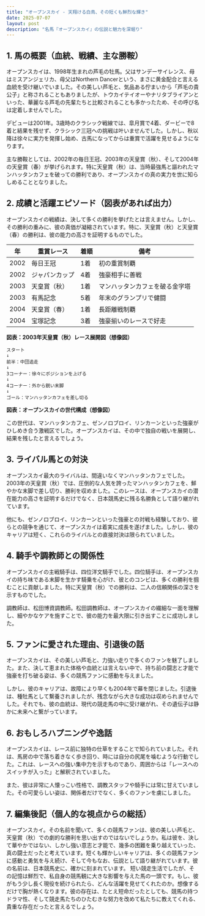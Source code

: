 ```yaml
---
title: "オープンスカイ - 天翔ける白鳥、その短くも鮮烈な輝き"
date: 2025-07-07
layout: post
description: "名馬『オープンスカイ』の伝説と魅力を深堀り"
---
```


## 1. 馬の概要（血統、戦績、主な勝鞍）

オープンスカイは、1998年生まれの芦毛の牡馬。父はサンデーサイレンス、母はミスアンジェリカ、母父はNorthern Dancerという、まさに黄金配合と言える血統を受け継いでいました。その美しい芦毛と、気品ある佇まいから「芦毛の貴公子」と称されることもありましたが、トウカイテイオーやナリタブライアンといった、華麗なる芦毛の先輩たちと比較されることも多かったため、その呼び名は定着しませんでした。

デビューは2001年。3歳時のクラシック戦線では、皐月賞で4着、ダービーで8着と結果を残せず、クラシック三冠への挑戦は叶いませんでした。しかし、秋以降は徐々に実力を発揮し始め、古馬になってからは重賞で活躍を見せるようになります。

主な勝鞍としては、2002年の毎日王冠、2003年の天皇賞（秋）、そして2004年の天皇賞（春）が挙げられます。特に天皇賞（秋）は、当時最強馬と謳われたマンハッタンカフェを破っての勝利であり、オープンスカイの真の実力を世に知らしめることとなりました。


## 2. 成績と活躍エピソード（図表があれば出力）

オープンスカイの戦績は、決して多くの勝利を挙げたとは言えません。しかし、その勝利の重みに、彼の真価が凝縮されています。特に、天皇賞（秋）と天皇賞（春）の勝利は、彼の能力の高さを証明するものでした。

| 年 | 重賞レース | 着順 | 備考 |
|---|---|---|---|
| 2002 | 毎日王冠 | 1着 | 初の重賞制覇 |
| 2002 | ジャパンカップ | 4着 | 強豪相手に善戦 |
| 2003 | 天皇賞（秋） | 1着 | マンハッタンカフェを破る金字塔 |
| 2003 | 有馬記念 | 5着 | 年末のグランプリで健闘 |
| 2004 | 天皇賞（春） | 1着 | 長距離戦制覇 |
| 2004 | 宝塚記念 | 3着 | 強豪揃いのレースで好走 |


**図表：2003年天皇賞（秋）レース展開図（想像図）**

```
スタート
↓
前半：中団追走
↓
3コーナー：徐々にポジションを上げる
↓
4コーナー：外から鋭い末脚
↓
ゴール：マンハッタンカフェを差し切る
```

**図表：オープンスカイの世代構成（想像図）**

この世代は、マンハッタンカフェ、ゼンノロブロイ、リンカーンといった強豪がひしめき合う激戦区でした。オープンスカイは、その中で独自の戦いを展開し、結果を残したと言えるでしょう。


## 3. ライバル馬との対決

オープンスカイ最大のライバルは、間違いなくマンハッタンカフェでした。2003年の天皇賞（秋）では、圧倒的な人気を誇ったマンハッタンカフェを、鮮やかな末脚で差し切り、勝利を収めました。このレースは、オープンスカイの潜在能力の高さを証明するだけでなく、日本競馬史に残る名勝負として語り継がれています。

他にも、ゼンノロブロイ、リンカーンといった強豪との対戦も経験しており、彼らとの競争を通じて、オープンスカイは着実に成長を遂げました。しかし、彼のキャリアは短く、これらのライバルとの直接対決は限られていました。


## 4. 騎手や調教師との関係性

オープンスカイの主戦騎手は、四位洋文騎手でした。四位騎手は、オープンスカイの持ち味である末脚を生かす騎乗を心がけ、彼とのコンビは、多くの勝利を掴むことに貢献しました。特に天皇賞（秋）での勝利は、二人の信頼関係の深さを示すものでした。

調教師は、松田博資調教師。松田調教師は、オープンスカイの繊細な一面を理解し、細やかなケアを施すことで、彼の能力を最大限に引き出すことに成功しました。


## 5. ファンに愛された理由、引退後の話

オープンスカイは、その美しい芦毛と、力強い走りで多くのファンを魅了しました。また、決して恵まれた体格や血統とは言えない中で、持ち前の闘志と才能で強豪を打ち破る姿は、多くの競馬ファンに感動を与えました。

しかし、彼のキャリアは、故障により早くも2004年で幕を閉じました。引退後は、種牡馬として繋養されましたが、残念ながら大きな成功は収められませんでした。それでも、彼の血統は、現代の競走馬の中に受け継がれ、その遺伝子は静かに未来へと繋がっています。


## 6. おもしろハプニングや逸話

オープンスカイは、レース前に独特の仕草をすることで知られていました。それは、馬房の中で落ち着きなく歩き回り、時には自分の尻尾を噛むような行動でした。これは、レースへの強い集中力を示すものであり、周囲からは「レースへのスイッチが入った」と解釈されていました。

また、彼は非常に人懐っこい性格で、調教スタッフや騎手には常に甘えていました。その可愛らしい姿は、関係者だけでなく、多くのファンを虜にしました。


## 7. 編集後記（個人的な視点からの総括）

オープンスカイ。その名前を聞いて、多くの競馬ファンは、彼の美しい芦毛と、天皇賞（秋）での劇的な勝利を思い出すのではないでしょうか。私は彼を、決して華やかではない、しかし強い意志と才能で、幾多の困難を乗り越えていった、真の闘士だったと考えています。短くも輝かしいキャリアは、多くの競馬ファンに感動と勇気を与え続け、そして今もなお、伝説として語り継がれています。彼の名前は、日本競馬史に、確かに刻まれています。  短い競走生活でしたが、その記憶は鮮烈で、私自身の競馬観に大きな影響を与えた馬の一頭です。もし、彼がもう少し長く現役を続けられたら、どんな活躍を見せてくれたのか。想像するだけで胸が熱くなります。彼の存在は、たとえ短命だったとしても、競馬の持つドラマ性、そして競走馬たちのひたむきな努力を改めて私たちに教えてくれる、貴重な存在だったと言えるでしょう。
